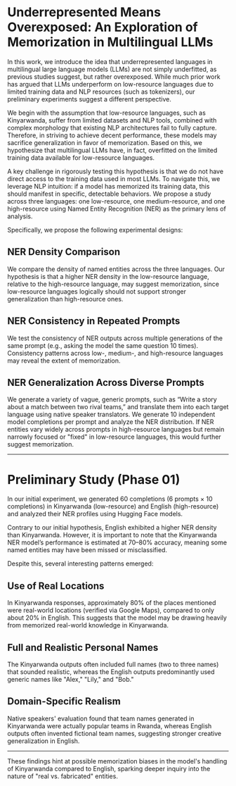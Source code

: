 # Underrepresented Means Overexposed: An Exploration of Memorization in Multilingual LLMs

In this work, we introduce the idea that underrepresented languages in multilingual large language models (LLMs) are not simply underfitted, as previous studies suggest, but rather overexposed. While much prior work has argued that LLMs underperform on low-resource languages due to limited training data and NLP resources (such as tokenizers), our preliminary experiments suggest a different perspective.

We begin with the assumption that low-resource languages, such as Kinyarwanda, suffer from limited datasets and NLP tools, combined with complex morphology that existing NLP architectures fail to fully capture. Therefore, in striving to achieve decent performance, these models may sacrifice generalization in favor of memorization. Based on this, we hypothesize that multilingual LLMs have, in fact, overfitted on the limited training data available for low-resource languages.

A key challenge in rigorously testing this hypothesis is that we do not have direct access to the training data used in most LLMs. To navigate this, we leverage NLP intuition: if a model has memorized its training data, this should manifest in specific, detectable behaviors. We propose a study across three languages: one low-resource, one medium-resource, and one high-resource using Named Entity Recognition (NER) as the primary lens of analysis.

Specifically, we propose the following experimental designs:

## NER Density Comparison

We compare the density of named entities across the three languages. Our hypothesis is that a higher NER density in the low-resource language, relative to the high-resource language, may suggest memorization, since low-resource languages logically should not support stronger generalization than high-resource ones.

## NER Consistency in Repeated Prompts

We test the consistency of NER outputs across multiple generations of the same prompt (e.g., asking the model the same question 10 times). Consistency patterns across low-, medium-, and high-resource languages may reveal the extent of memorization.

## NER Generalization Across Diverse Prompts

We generate a variety of vague, generic prompts, such as “Write a story about a match between two rival teams,” and translate them into each target language using native speaker translators. We generate 10 independent model completions per prompt and analyze the NER distribution. If NER entities vary widely across prompts in high-resource languages but remain narrowly focused or "fixed" in low-resource languages, this would further suggest memorization.

---

# Preliminary Study (Phase 01)

In our initial experiment, we generated 60 completions (6 prompts × 10 completions) in Kinyarwanda (low-resource) and English (high-resource) and analyzed their NER profiles using Hugging Face models.

Contrary to our initial hypothesis, English exhibited a higher NER density than Kinyarwanda. However, it is important to note that the Kinyarwanda NER model’s performance is estimated at 70–80% accuracy, meaning some named entities may have been missed or misclassified.

Despite this, several interesting patterns emerged:

## Use of Real Locations

In Kinyarwanda responses, approximately 80% of the places mentioned were real-world locations (verified via Google Maps), compared to only about 20% in English. This suggests that the model may be drawing heavily from memorized real-world knowledge in Kinyarwanda.

## Full and Realistic Personal Names

The Kinyarwanda outputs often included full names (two to three names) that sounded realistic, whereas the English outputs predominantly used generic names like "Alex," "Lily," and "Bob."

## Domain-Specific Realism

Native speakers' evaluation found that team names generated in Kinyarwanda were actually popular teams in Rwanda, whereas English outputs often invented fictional team names, suggesting stronger creative generalization in English.

---

These findings hint at possible memorization biases in the model's handling of Kinyarwanda compared to English, sparking deeper inquiry into the nature of "real vs. fabricated" entities.
